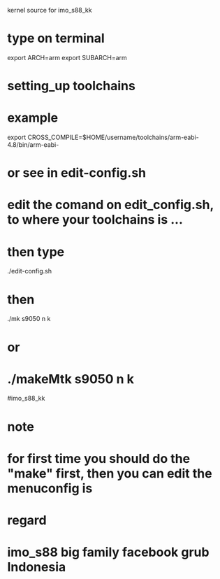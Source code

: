 kernel source for imo_s88_kk

# type on terminal
export ARCH=arm
export SUBARCH=arm

# setting_up toolchains
# example
export CROSS_COMPILE=$HOME/username/toolchains/arm-eabi-4.8/bin/arm-eabi-
# or see in edit-config.sh

# edit the comand on edit_config.sh, to where your toolchains is ...
# then type 
./edit-config.sh

# then 
./mk s9050 n k
# or 
./makeMtk s9050 n k
================
#imo_s88_kk


# note 
# for first time you should do the "make" first, then you can edit the menuconfig is 

# regard
# imo_s88 big family facebook grub Indonesia
